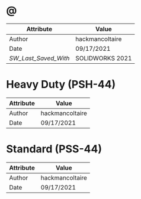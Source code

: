 # @
| Attribute | Value |
| ---  | ---     |
| Author | hackmancoltaire |
| Date | 09/17/2021 |
| _SW_Last_Saved_With_ | SOLIDWORKS 2021 |
# Heavy Duty (PSH-44)
| Attribute | Value |
| ---  | ---     |
| Author | hackmancoltaire |
| Date | 09/17/2021 |
# Standard (PSS-44)
| Attribute | Value |
| ---  | ---     |
| Author | hackmancoltaire |
| Date | 09/17/2021 |

